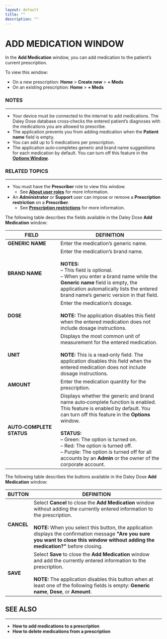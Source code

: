 ```yaml
---
layout: default
title: ""
description: ""
---
```


# **ADD MEDICATION WINDOW**
In the **Add Medication** window, you can add medication to the patient’s current prescription.

To view this window:  
- On a new prescription: **Home** > **Create new** > **+ Meds**  
- On an existing prescription: **Home** > **+ Meds**

### **NOTES**
---
- Your device must be connected to the internet to add medications. The Daley Dose database cross‑checks the entered patient’s diagnoses with the medications you are allowed to prescribe.  
- The application prevents you from adding medication when the **Patient name** field is empty.  
- You can add up to 5 medications per prescription.  
- The application auto‑completes generic and brand name suggestions for each medication by default. You can turn off this feature in the [**Options Window**](/daleydose/options-window).  

### **RELATED TOPICS**
---
- You must have the **Prescriber** role to view this window.  
  + See [**About user roles**](/daleydose/about-user-roles) for more information.  
- An **Administrator** or **Support** user can impose or remove a **Prescription restriction** on a **Prescriber**.  
  + See [**Prescription restrictions**](/daleydose/about-prescription-restrictions) for more information.

The following table describes the fields available in the Daley Dose **Add Medication** window:

| **FIELD** | **DEFINITION** |
|-----------|----------------|
| **GENERIC NAME** | Enter the medication’s generic name. |
| **BRAND NAME** | Enter the medication’s brand name.<br><br>**NOTES:**<br>– This field is optional.<br>– When you enter a brand name while the **Generic name** field is empty, the application automatically lists the entered brand name’s generic version in that field. |
| **DOSE** | Enter the medication’s dosage.<br><br>**NOTE:** The application disables this field when the entered medication does not include dosage instructions. |
| **UNIT** | Displays the most common unit of measurement for the entered medication.<br><br>**NOTE:** This is a read‑only field. The application disables this field when the entered medication does not include dosage instructions. |
| **AMOUNT** | Enter the medication quantity for the prescription. |
| **AUTO‑COMPLETE STATUS** | Displays whether the generic and brand name auto‑complete function is enabled. This feature is enabled by default. You can turn off this feature in the **Options** window.<br><br>**STATUS:**<br>– Green: The option is turned on.<br>– Red: The option is turned off.<br>– Purple: The option is turned off for all accounts by an **Admin** or the owner of the corporate account. |

The following table describes the buttons available in the Daley Dose **Add Medication** window:

| **BUTTON** | **DEFINITION** |
|------------|----------------|
| **CANCEL** | Select **Cancel** to close the **Add Medication** window without adding the currently entered information to the prescription.<br><br>**NOTE:** When you select this button, the application displays the confirmation message **"Are you sure you want to close this window without adding the medication?"** before closing. |
| **SAVE** | Select **Save** to close the **Add Medication** window and add the currently entered information to the prescription.<br><br>**NOTE:** The application disables this button when at least one of the following fields is empty: **Generic name**, **Dose**, or **Amount**. |

## SEE ALSO
---
- **How to add medications to a prescription**
- **How to delete medications from a prescription**

